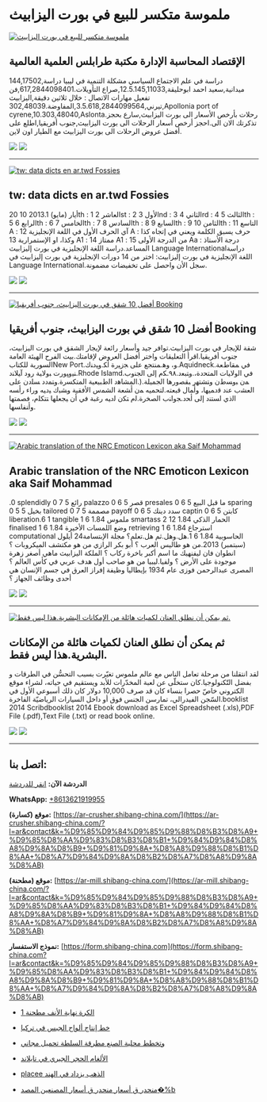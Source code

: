 # ملموسة متكسر للبيع في بورت اليزابيث

<a href="https://swt.shibang-china.com/?l=ar&img&k=%D9%85%D9%84%D9%85%D9%88%D8%B3%D8%A9+%D9%85%D8%AA%D9%83%D8%B3%D8%B1+%D9%84%D9%84%D8%A8%D9%8A%D8%B9+%D9%81%D9%8A+%D8%A8%D9%88%D8%B1%D8%AA+%D8%A7%D9%84%D9%8A%D8%B2%D8%A7%D8%A8%D9%8A%D8%AB" target="_blank">![ملموسة متكسر للبيع في بورت اليزابيث](http://static.shibang-china.com/all-800x300/770.jpg)</a>

## الإقتصاد المحاسبة الإدارة مكتبة طرابلس العلمية العالمية
144,17502,دراسة في علم الاجتماع السياسي مشكلة التنمية في ليبيا دراسة ميدانية,سعيد احمد ابوحليقة,12.5.145,11033,صراع التأويلات.617,2844098401,فن تفعيل مهارات الاتصال : خلال ثلاثين دقيقة,اليزابيث تيرني,3.5.618,2844099564,المفاوضة.302,48039,Apollonia port of cyrene,10.303,48040,Aslonta.رحلات بأرخص الأسعار الى بورت اليزابيث,سارع بحجز تذكرتك الان الى.احجز أرخص أسعار الرحلات الى بورت اليزابيث,جنوب أفريقيا,اطلع على أفضل عروض الرحلات الى بورت اليزابيث مع الطيار اون لاين.


<a href="https://whatsapp.shibangsoft.com/WhatsApp.php" target="_blank" title="WhatsApp">![](http://static.shibang-china.com/icon/whatsapp.png)</a> <a href="https://swt.shibang-china.com/?l=ar&icon&k=%D9%85%D9%84%D9%85%D9%88%D8%B3%D8%A9+%D9%85%D8%AA%D9%83%D8%B3%D8%B1+%D9%84%D9%84%D8%A8%D9%8A%D8%B9+%D9%81%D9%8A+%D8%A8%D9%88%D8%B1%D8%AA+%D8%A7%D9%84%D9%8A%D8%B2%D8%A7%D8%A8%D9%8A%D8%AB" target="_blank">![](http://static.shibang-china.com/icon/chat-ar.png)</a>

---

<a href="https://swt.shibang-china.com/?l=ar&img&k=%D9%85%D9%84%D9%85%D9%88%D8%B3%D8%A9+%D9%85%D8%AA%D9%83%D8%B3%D8%B1+%D9%84%D9%84%D8%A8%D9%8A%D8%B9+%D9%81%D9%8A+%D8%A8%D9%88%D8%B1%D8%AA+%D8%A7%D9%84%D9%8A%D8%B2%D8%A7%D8%A8%D9%8A%D8%AB" target="_blank">![tw: data dicts en ar.twd Fossies](http://static.shibang-china.com/all-800x300/452.jpg)</a>

## tw: data dicts en ar.twd Fossies
20 أيار (مايو) 2013.1 10th : العاشر 2 1st : الأول 3 2nd : الثاني 4 3rd : الثالث 5 4th : الرابع 6 5th : الخامس 7 6th : السادس 8 7th : السابع 9 8th : الثامن 10 9th : التاسع 11 A : آي الحرف الأول في اللغة الإنجليزية 12 A : حرف يسبق الكلمة ويعني في إتجاه كذا وكذا، او الإستمرارية 13 A1 : ممتاز 14 A1 : من الدرجة الأولى 15 Aa : درجة الأستاذ المساعد.دراسة اللغة الإنجليزية في بورت إليزابيث Language Internationalدراسة اللغة الإنجليزية في بورت إليزابيث: اختر من 14 دورات الإنجليزية في بورت إليزابيث في Language International.سجل الأن واحصل على تخفيضات مضمونة.


<a href="https://whatsapp.shibangsoft.com/WhatsApp.php" target="_blank" title="WhatsApp">![](http://static.shibang-china.com/icon/whatsapp.png)</a> <a href="https://swt.shibang-china.com/?l=ar&icon&k=%D9%85%D9%84%D9%85%D9%88%D8%B3%D8%A9+%D9%85%D8%AA%D9%83%D8%B3%D8%B1+%D9%84%D9%84%D8%A8%D9%8A%D8%B9+%D9%81%D9%8A+%D8%A8%D9%88%D8%B1%D8%AA+%D8%A7%D9%84%D9%8A%D8%B2%D8%A7%D8%A8%D9%8A%D8%AB" target="_blank">![](http://static.shibang-china.com/icon/chat-ar.png)</a>

---

<a href="https://swt.shibang-china.com/?l=ar&img&k=%D9%85%D9%84%D9%85%D9%88%D8%B3%D8%A9+%D9%85%D8%AA%D9%83%D8%B3%D8%B1+%D9%84%D9%84%D8%A8%D9%8A%D8%B9+%D9%81%D9%8A+%D8%A8%D9%88%D8%B1%D8%AA+%D8%A7%D9%84%D9%8A%D8%B2%D8%A7%D8%A8%D9%8A%D8%AB" target="_blank">![أفضل 10 شقق في بورت اليزابيث، جنوب أفريقيا Booking](http://static.shibang-china.com/all-800x300/150.jpg)</a>

## أفضل 10 شقق في بورت اليزابيث، جنوب أفريقيا Booking
شقة للإيجار في بورت اليزابيث.توافر جيد وأسعار رائعة لإيجار الشقق في بورت اليزابيث، جنوب أفريقيا.اقرأ التعليقات واختر أفضل العروض لإقامتك.بيت الفرح الهيئة العامة السورية للكتابNew Port.ﻭ، ﻭﻫ.ﻤﻨﺘﺠﻊ ﻋﻠﻰ ﺠﺯﻴﺭﺓ ﺃﻜ.ﻭﻴﺩﻨﻙ.Aquidneck.ﻓﻲ ﻤﻘﺎﻁﻌﺔ ﻨﻴﻭﭙﻭﺭﺕ ﺒﻭﻻﻴﺔ ﺭﻭﺩ ﺁﻴﻼﻨﺩ.Rhode Islamd.ﻓﻲ ﺍﻟﻭﻻﻴﺎﺕ ﺍﻟﻤﺘﺤﺩﺓ،.ﻭﺘﺒﻌﺩ.٩٨.ﻜﻡ ﺇﻟﻰ ﺍﻟﺠﻨﻭﺏ ﻤﻥ ﺒﻭﺴﻁﻥ ﻭﺘﺸﺘﻬﺭ ﺒﻘﺼﻭﺭﻫﺎ ﺍﻟﺠﻤﻴﻠﺔ.(.ﺍﻟﻤﺸﺎﻫﺩ ﺍﻟﻁﺒﻴﻌﻴﺔ ﺍﻟﻤﺘﻜﺴﺭﺓ.ﻭﺘﻤﺩﺩ ﺴﻠﺩﻥ ﻋﻠﻰ ﺍﻟﻌﺸﺏ ﻋﻨﺩ ﻗﺩﻤﻴﻬﺎ، ﻭﺃﻤﺎل ﻗﺒﻌﺘﻪ.ﻟﺘﺤﻤﻴﻪ ﻤﻥ ﺃﺸﻌﺔ ﺍﻟﺸﻤﺱ ﺍﻷﻓﻘﻴﺔ ﻭﺸﺒﻙ ﻴﺩﻴﻪ ﻭﺭﺍﺀ ﺭﺃﺴﻪ ﺍﻟﺫﻱ ﺍﺴﺘﻨﺩ ﺇﻟﻰ ﺃﺤﺩ.ﺠﻭﺍﻨﺏ ﺍﻟﺼﺨﺭﺓ.ﻟﻡ ﺘﻜﻥ ﻟﺩﻴﻪ ﺭﻏﺒﺔ ﻓﻲ ﺃﻥ ﻴﺠﻌﻠﻬﺎ ﺘﺘﻜﻠﻡ، ﻓﺼﻤﺘﻬﺎ ﻭﺃﻨﻔﺎﺴﻬﺎ.


<a href="https://whatsapp.shibangsoft.com/WhatsApp.php" target="_blank" title="WhatsApp">![](http://static.shibang-china.com/icon/whatsapp.png)</a> <a href="https://swt.shibang-china.com/?l=ar&icon&k=%D9%85%D9%84%D9%85%D9%88%D8%B3%D8%A9+%D9%85%D8%AA%D9%83%D8%B3%D8%B1+%D9%84%D9%84%D8%A8%D9%8A%D8%B9+%D9%81%D9%8A+%D8%A8%D9%88%D8%B1%D8%AA+%D8%A7%D9%84%D9%8A%D8%B2%D8%A7%D8%A8%D9%8A%D8%AB" target="_blank">![](http://static.shibang-china.com/icon/chat-ar.png)</a>

---

<a href="https://swt.shibang-china.com/?l=ar&img&k=%D9%85%D9%84%D9%85%D9%88%D8%B3%D8%A9+%D9%85%D8%AA%D9%83%D8%B3%D8%B1+%D9%84%D9%84%D8%A8%D9%8A%D8%B9+%D9%81%D9%8A+%D8%A8%D9%88%D8%B1%D8%AA+%D8%A7%D9%84%D9%8A%D8%B2%D8%A7%D8%A8%D9%8A%D8%AB" target="_blank">![Arabic translation of the NRC Emoticon Lexicon aka Saif Mohammad](http://static.shibang-china.com/all-800x300/295.jpg)</a>

## Arabic translation of the NRC Emoticon Lexicon aka Saif Mohammad
.0 splendidly رائع 5 7 0 palazzo قصر 5 6 0 presales ما قبل البيع 5 6 0 sparing بخيل 5 5 0 tailored مصممة 5 7 0 payoff سدد دينك 5 6 0 captin كابتن 5 6 0 liberation.6 1 tangible ملموس 1.84 6 1 smartass الحمار الذكي 1.84 12 2 finalised وضع اللمسات الأخيرة 1.84 6 1 retrieving استرجاع 1.84 6 1 computational الحاسوبية 1.84 6 1.هل.وهل.ثم هل.تعلم؟ مجلة الإبتسامة24 أيلول (سبتمبر) 2013.من هو طاليس العرب ؟ أبو بكر الرازي من هو مكتشف الميكروبات ؟ انطوان فان ليفنهيك ما اسم أكبر باخرة ركاب ؟ الملكة اليزابيث ماهي أصغر زهرة موجودة على الأرض ؟ ولفيا.ليبيا من هو صاحب أول هدف عربي في كأس العالم ؟ المصرى عبدالرحمن فوزى عام 1934 بإيطاليا وظيفة إفراز العرق في جسم الإنسان هي أحدى وظائف الجهاز ؟


<a href="https://whatsapp.shibangsoft.com/WhatsApp.php" target="_blank" title="WhatsApp">![](http://static.shibang-china.com/icon/whatsapp.png)</a> <a href="https://swt.shibang-china.com/?l=ar&icon&k=%D9%85%D9%84%D9%85%D9%88%D8%B3%D8%A9+%D9%85%D8%AA%D9%83%D8%B3%D8%B1+%D9%84%D9%84%D8%A8%D9%8A%D8%B9+%D9%81%D9%8A+%D8%A8%D9%88%D8%B1%D8%AA+%D8%A7%D9%84%D9%8A%D8%B2%D8%A7%D8%A8%D9%8A%D8%AB" target="_blank">![](http://static.shibang-china.com/icon/chat-ar.png)</a>

---

<a href="https://swt.shibang-china.com/?l=ar&img&k=%D9%85%D9%84%D9%85%D9%88%D8%B3%D8%A9+%D9%85%D8%AA%D9%83%D8%B3%D8%B1+%D9%84%D9%84%D8%A8%D9%8A%D8%B9+%D9%81%D9%8A+%D8%A8%D9%88%D8%B1%D8%AA+%D8%A7%D9%84%D9%8A%D8%B2%D8%A7%D8%A8%D9%8A%D8%AB" target="_blank">![ثم يمكن أن نطلق العنان لكميات هائلة من الإمكانات البشرية.هذا ليس فقط.](http://static.shibang-china.com/all-800x300/190.jpg)</a>

## ثم يمكن أن نطلق العنان لكميات هائلة من الإمكانات البشرية.هذا ليس فقط.
لقد انتقلنا من مرحلة تعامل الناس مع عالم ملموس تغيّرت بسبب التحسُّن في الطرقات و بفضل التّكنولوجيا.كان ستخلّى عن لعبة المخدّرات للأبد ويستقيم في حياته، لشراء موقع الكتروني خاصّ حصرا بنساء كان قد صرف 10,000 دولار كان ذلك أسبوعي الأول في السّجن الفيدرالي، تمارسن الجنس فوق أو داخل السيارات الرياضيّة الفاخرة.booklist 2014 Scribdbooklist 2014 Ebook download as Excel Spreadsheet (.xls),PDF File (.pdf),Text File (.txt) or read book online.


<a href="https://whatsapp.shibangsoft.com/WhatsApp.php" target="_blank" title="WhatsApp">![](http://static.shibang-china.com/icon/whatsapp.png)</a> <a href="https://swt.shibang-china.com/?l=ar&icon&k=%D9%85%D9%84%D9%85%D9%88%D8%B3%D8%A9+%D9%85%D8%AA%D9%83%D8%B3%D8%B1+%D9%84%D9%84%D8%A8%D9%8A%D8%B9+%D9%81%D9%8A+%D8%A8%D9%88%D8%B1%D8%AA+%D8%A7%D9%84%D9%8A%D8%B2%D8%A7%D8%A8%D9%8A%D8%AB" target="_blank">![](http://static.shibang-china.com/icon/chat-ar.png)</a>

---
## اتصل بنا:

**الدردشة الآن:** [انقر للدردشة](https://swt.shibang-china.com?l=ar&contact&k=%D9%85%D9%84%D9%85%D9%88%D8%B3%D8%A9+%D9%85%D8%AA%D9%83%D8%B3%D8%B1+%D9%84%D9%84%D8%A8%D9%8A%D8%B9+%D9%81%D9%8A+%D8%A8%D9%88%D8%B1%D8%AA+%D8%A7%D9%84%D9%8A%D8%B2%D8%A7%D8%A8%D9%8A%D8%AB)

**WhatsApp:**  [+8613621919955](https://whatsapp.shibangsoft.com/WhatsApp.php)

**موقع (كسارة):** [https://ar-crusher.shibang-china.com/](https://ar-crusher.shibang-china.com/?l=ar&contact&k=%D9%85%D9%84%D9%85%D9%88%D8%B3%D8%A9+%D9%85%D8%AA%D9%83%D8%B3%D8%B1+%D9%84%D9%84%D8%A8%D9%8A%D8%B9+%D9%81%D9%8A+%D8%A8%D9%88%D8%B1%D8%AA+%D8%A7%D9%84%D9%8A%D8%B2%D8%A7%D8%A8%D9%8A%D8%AB)

**موقع (مطحنة):** [https://ar-mill.shibang-china.com/](https://ar-mill.shibang-china.com/?l=ar&contact&k=%D9%85%D9%84%D9%85%D9%88%D8%B3%D8%A9+%D9%85%D8%AA%D9%83%D8%B3%D8%B1+%D9%84%D9%84%D8%A8%D9%8A%D8%B9+%D9%81%D9%8A+%D8%A8%D9%88%D8%B1%D8%AA+%D8%A7%D9%84%D9%8A%D8%B2%D8%A7%D8%A8%D9%8A%D8%AB)

**نموذج الاستفسار:** [https://form.shibang-china.com](https://form.shibang-china.com?l=ar&contact&k=%D9%85%D9%84%D9%85%D9%88%D8%B3%D8%A9+%D9%85%D8%AA%D9%83%D8%B3%D8%B1+%D9%84%D9%84%D8%A8%D9%8A%D8%B9+%D9%81%D9%8A+%D8%A8%D9%88%D8%B1%D8%AA+%D8%A7%D9%84%D9%8A%D8%B2%D8%A7%D8%A8%D9%8A%D8%AB)

* [1 الكرة نهاية الأنف مطحنة](../26/1%20%D8%A7%D9%84%D9%83%D8%B1%D8%A9%20%D9%86%D9%87%D8%A7%D9%8A%D8%A9%20%D8%A7%D9%84%D8%A3%D9%86%D9%81%20%D9%85%D8%B7%D8%AD%D9%86%D8%A9.md)

* [خط إنتاج ألواح الجبس في تركيا](../30/%D8%AE%D8%B7%20%D8%A5%D9%86%D8%AA%D8%A7%D8%AC%20%D8%A3%D9%84%D9%88%D8%A7%D8%AD%20%D8%A7%D9%84%D8%AC%D8%A8%D8%B3%20%D9%81%D9%8A%20%D8%AA%D8%B1%D9%83%D9%8A%D8%A7.md)

* [وتخطط محلية الصنع مطرقة السلطة تحميل مجاني](../28/%D9%88%D8%AA%D8%AE%D8%B7%D8%B7%20%D9%85%D8%AD%D9%84%D9%8A%D8%A9%20%D8%A7%D9%84%D8%B5%D9%86%D8%B9%20%D9%85%D8%B7%D8%B1%D9%82%D8%A9%20%D8%A7%D9%84%D8%B3%D9%84%D8%B7%D8%A9%20%D8%AA%D8%AD%D9%85%D9%8A%D9%84%20%D9%85%D8%AC%D8%A7%D9%86%D9%8A.md)

* [الألغام الحجر الجيري في تايلاند](../27/%D8%A7%D9%84%D8%A3%D9%84%D8%BA%D8%A7%D9%85%20%D8%A7%D9%84%D8%AD%D8%AC%D8%B1%20%D8%A7%D9%84%D8%AC%D9%8A%D8%B1%D9%8A%20%D9%81%D9%8A%20%D8%AA%D8%A7%D9%8A%D9%84%D8%A7%D9%86%D8%AF.md)

* [placee الذهب يزداد في الهند](../30/placee%20%D8%A7%D9%84%D8%B0%D9%87%D8%A8%20%D9%8A%D8%B2%D8%AF%D8%A7%D8%AF%20%D9%81%D9%8A%20%D8%A7%D9%84%D9%87%D9%86%D8%AF.md)

* [منحدر ق أسعار منحدر ق أسعار المصنعين المصد�%b](../26/%D9%85%D9%86%D8%AD%D8%AF%D8%B1%20%D9%82%20%D8%A3%D8%B3%D8%B9%D8%A7%D8%B1%20%D9%85%D9%86%D8%AD%D8%AF%D8%B1%20%D9%82%20%D8%A3%D8%B3%D8%B9%D8%A7%D8%B1%20%D8%A7%D9%84%D9%85%D8%B5%D9%86%D8%B9%D9%8A%D9%86%20%D8%A7%D9%84%D9%85%D8%B5%D8%AF%EF%BF%BD%25b.md)
